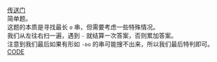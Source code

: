 [传送门](https://www.luogu.com.cn/problem/AT_abc299_c)      
简单题。       
这题的本质是寻找最长 `o` 串，但需要考虑一些特殊情况。          
我们从左往右扫一遍，遇到 `-` 就结算一次答案，否则累加答案。         
注意到我们最后如果有形如 `-oo` 的串可能搜不出来，所以我们最后特判即可。         
[CODE](https://www.luogu.com.cn/paste/yqmtd1sr)